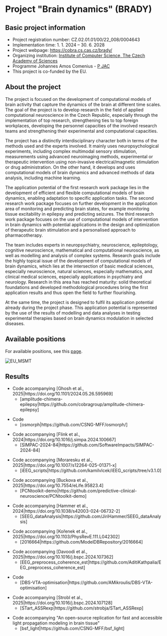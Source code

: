 # Project "Brain dynamics" (BRADY)

## Basic project information

- Project registration number: CZ.02.01.01/00/22_008/0004643
- Implementation time: 1. 1. 2024 – 30. 6. 2028
- Project webpage: <https://cobra.cs.cas.cz/brady/>
- Organizing institution: [Institute of Computer Science, The Czech Academy of Sciences](https://www.cs.cas.cz/en)
- Programme Johannes Amos Comenius - [P JAC](https://opjak.cz/en/)
- This project is co-funded by the EU.

## About the project

The project is focused on the development of computational models of brain activity that capture the dynamics of the brain at different time scales. The goal of the project is to develop research in the field of applied computational neuroscience in the Czech Republic, especially through the implementation of top research, strengthening ties to top foreign workplaces, developing the personnel capacities of the involved research teams and strengthening their experimental and computational capacities.

The project has a distinctly interdisciplinary character both in terms of the methods used and the experts involved. It mainly uses neuropsychological experiments, including complex multimodal sensory stimulation, measurements using advanced neuroimaging methods, experimental or therapeutic intervention using non-invasive electrical/magnetic stimulation or drug administration. On the other hand, it develops and uses computational models of brain dynamics and advanced methods of data analysis, including machine learning.

The application potential of the first research work package lies in the development of efficient and flexible computational models of brain dynamics, enabling adaptation to specific application tasks. The second research work package focuses on further development in the application area of monitoring and predicting brain states, for example monitoring tissue excitability in epilepsy and predicting seizures. The third research work package focuses on the use of computational models of intervention in brain dynamics with potential applications in the design and optimization of therapeutic brain stimulation and a personalised approach to pharmacotherapy.

The team includes experts in neuropsychiatry, neuroscience, epileptology, cognitive neuroscience, mathematical and computational neuroscience, as well as modelling and analysis of complex systems. Research goals include the highly topical issue of the development of computational models of brain dynamics, which lies at the intersection of basic medical sciences, especially neuroscience, natural sciences, especially mathematics, and clinical medical sciences, especially applications in psychiatry and neurology. Research in this area has reached maturity: solid theoretical foundations and developed methodological procedures bring the first application results and thus open the field to further flourishing.

At the same time, the project is designed to fulfil its application potential already during the project phase. This application potential is represented by the use of the results of modelling and data analyses in testing experimental therapies based on brain dynamics modulation in selected diseases.

## Available positions

For available positions, see this [page](https://cobra.cs.cas.cz/wiki/pmwiki.php/Proj/Jobs).

![EU_MSMT](https://github.com/BRADY-research-project/.github/assets/6525217/3084624a-f9ad-4d1b-926a-60c928db7be6)

## Results

<ul>
  <li>Code accompanying [Ghosh et al., 2025|https://doi.org/10.1101/2024.05.26.595969]
    <ul>
      <li>[amplitude-chimera-epilepsy|https://github.com/cobragroup/amplitude-chimera-epilepsy]</li>
    </ul>
  </li>
</ul>
<ul>
  <li>Code
    <ul>
      <li>[osmorph|https://github.com/CSNG-MFF/osmorph/]</li>
    </ul>
  </li>
</ul>
<ul>
  <li>Code accompanying [Flink et al., 2024|https://doi.org/10.1016/j.simpa.2024.100667]
    <ul>
      <li>[SIMPAC-2024-84|https://github.com/SoftwareImpacts/SIMPAC-2024-84]</li>
    </ul>
  </li>
</ul>
<ul>
  <li>Code accompanying [Moraresku et al., 2025|https://doi.org/10.1007/s12264-025-01371-x]
    <ul>
      <li>[iEEG_scripts|https://github.com/kamilvlcek/iEEG_scripts/tree/v3.1.0]</li>
    </ul>
  </li>
</ul>
<ul>
  <li>Code accompanying [Buckova et al., 2025|https://doi.org/10.7554/eLife.95823.4]
    <ul>
      <li>[PCNtoolkit-demo|https://github.com/predictive-clinical-neuroscience/PCNtoolkit-demo]</li>
    </ul>
  </li>
</ul>
<ul>
  <li>Code accompanying [Hammer et al., 2024|https://doi.org/10.1038/s42003-024-06732-2]
    <ul>
      <li>[SEEG_dataAnalysis|https://github.com/JiriHammer/SEEG_dataAnalysis]</li>
    </ul>
  </li>
</ul>
<ul>
  <li>Code accompanying [Kořenek et al., 2025|https://doi.org/10.1103/PhysRevE.111.L042302]
    <ul>
      <li>[2016664|https://github.com/ModelDBRepository/2016664]</li>
    </ul>
  </li>
</ul>
<ul>
  <li>Code accompanying [Davoodi et al., 2025|https://doi.org/10.1016/j.bspc.2024.107362]
    <ul>
      <li>[EEG_preprocess_coherence_est|https://github.com/AditiKathpalia/EEG_preprocess_coherence_est]</li>
    </ul>
  </li>
</ul>
<ul>
  <li>Code
    <ul>
      <li>[DBS-VTA-optimisation|https://github.com/AMikroulis/DBS-VTA-optimisation]</li>
    </ul>
  </li>
</ul>
<ul>
  <li>Code accompanying [Strobl et al., 2025|https://doi.org/10.1016/j.bspc.2024.107128]
    <ul>
      <li>[STart_ASSRexp|https://github.com/strobja/STart_ASSRexp]</li>
    </ul>
  </li>
</ul>
<ul>
  <li>Code accompanying "An open-source replication for fast and accessible light propagation modeling in brain tissue"
    <ul>
      <li>[bsf_light|https://github.com/CSNG-MFF/bsf_light]</li>
    </ul>
  </li>
</ul>
